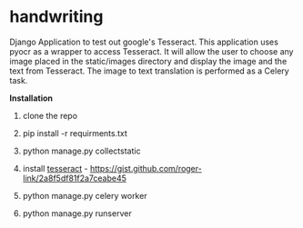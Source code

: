 handwriting
===========

Django Application to test out google's Tesseract. This application uses pyocr as a wrapper to access Tesseract. It will allow the user to choose any image placed in the static/images directory and display the image and the text from Tesseract. The image to text translation is performed as a Celery task.


<strong>Installation</strong>

1. clone the repo
2. pip install -r requirments.txt
3. python manage.py collectstatic

4. install <a href='https://code.google.com/p/tesseract-ocr/'>tesseract</a> - 
   https://gist.github.com/roger-link/2a8f5df81f2a7ceabe45


5. python manage.py celery worker
6. python manage.py runserver
